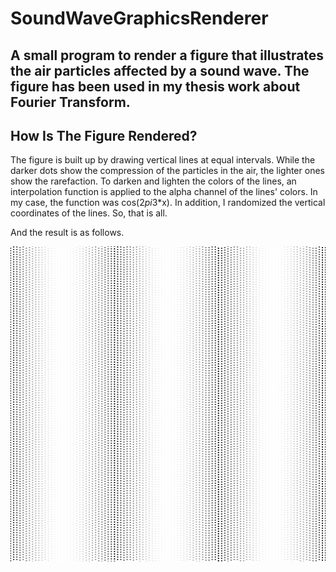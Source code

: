 # SoundWaveGraphicsRenderer
A small program to render a figure that illustrates the air particles affected by a sound wave. The figure has been used in my thesis work about Fourier Transform.
---
## How Is The Figure Rendered?
The figure is built up by drawing vertical lines at equal intervals. While the darker dots show the compression of the particles in the air, the lighter ones show the rarefaction.
To darken and lighten the colors of the lines, an interpolation function is applied to the alpha channel of the lines' colors. In my case, the function was cos(2*pi*3*x). In addition, I randomized the vertical coordinates of the lines.
So, that is all.

And the result is as follows.

![SoundWave](SoundWaveGraphicsRenderer/Images/SoundWaveFigure.png)
